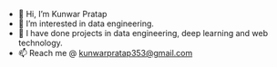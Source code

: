 - 👋 Hi, I’m Kunwar Pratap
- 👀 I’m interested in data engineering.
- 🌱 I have done projects in data engineering, deep learning and web technology.
- 📫 Reach me @ kunwarpratap353@gmail.com

<!---
kunwarp29/kunwarp29 is a ✨ special ✨ repository because its `README.md` (this file) appears on your GitHub profile.
You can click the Preview link to take a look at your changes.
--->
